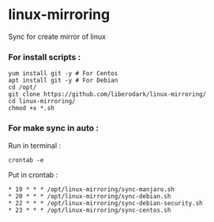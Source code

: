 # linux-mirroring
Sync for create mirror of linux


### For install scripts :

```
yum install git -y # For Centos
apt install git -y # For Debian
cd /opt/
git clone https://github.com/liberodark/linux-mirroring/
cd linux-mirroring/
chmod +x *.sh
```

### For make sync in auto :

Run in terminal :
```
crontab -e
```
Put in crontab :
```
* 19 * * * /opt/linux-mirroring/sync-manjaro.sh
* 20 * * * /opt/linux-mirroring/sync-debian.sh
* 22 * * * /opt/linux-mirroring/sync-debian-security.sh
* 23 * * * /opt/linux-mirroring/sync-centos.sh
```
